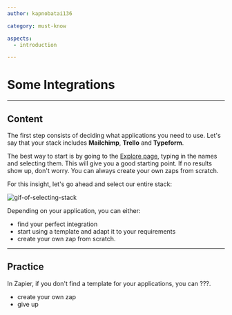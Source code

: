 ```yaml
---
author: kapnobatai136

category: must-know

aspects:
  - introduction

---
```


# Some Integrations

---
## Content

The first step consists of deciding what applications you need to use. Let's say that your stack includes **Mailchimp**, **Trello** and **Typeform**.

The best way to start is by going to the [Explore page](https://zapier.com/apps/integrations/), typing in the names and selecting them. This will give you a good starting point. If no results show up, don't worry. You can always create your own zaps from scratch.

For this insight, let's go ahead and select our entire stack:

![gif-of-selecting-stack](#)

Depending on your application, you can either:
* find your perfect integration
* start using a template and adapt it to your requirements
* create your own zap from scratch.

---
## Practice

In Zapier, if you don't find a template for your applications, you can ???.

* create your own zap
* give up